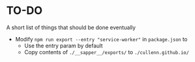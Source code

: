 # TO-DO
A short list of things that should be done eventually

* Modify `npm run export --entry "service-worker"` in `package.json` to
  * Use the entry param by default
  * Copy contents of `./__sapper__/exports/` to `./cullenn.github.io/`
